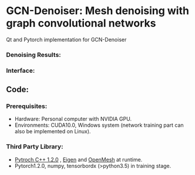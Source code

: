 # GCN-Denoiser: Mesh denoising with graph convolutional networks
Qt and Pytorch implementation for GCN-Denoiser

### Denoising Results:

### Interface:

## Code:

### Prerequisites:

- Hardware: Personal computer with NVIDIA GPU.
- Environments: CUDA10.0, Windows system (network training part can also be implemented on Linux).

### Third Party Library:

- [Pytroch C++ 1.2.0](https://pytorch.org/) , [Eigen](http://eigen.tuxfamily.org/index.php?title=Main_Page) and [OpenMesh](https://www.graphics.rwth-aachen.de/software/openmesh/) at runtime.
- Pytorch1.2.0, numpy, tensorbordx (\>python3.5) in training stage.